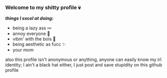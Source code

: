 ### Welcome to my shitty profile 💀
***things I excel at doing:***
- being a lazy ass 💤
- annoy everyone 💖 
- vibin' with the bois 🤙
- being aesthetic as fucc ✨
- your mom 

also this profile isn't anonymous or anything, anyone can easily know my irl identity; I ain't a black hat either, I just post and save stupidity on this github profile

<!--
**birdisito/birdisito** is a ✨ _special_ ✨ repository because its `README.md` (this file) appears on your GitHub profile.

Here are some ideas to get you started:

- 🔭 I’m currently working on ...
- 🌱 I’m currently learning ...
- 👯 I’m looking to collaborate on ...
- 🤔 I’m looking for help with ...
- 💬 Ask me about ...
- 📫 How to reach me: ...
- 😄 Pronouns: ...
- ⚡ Fun fact: ...
-->
